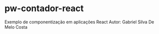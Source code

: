 # pw-contador-react
Exemplo de componentização em aplicações React  Autor: Gabriel Silva De Melo Costa
